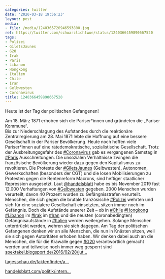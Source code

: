 ```yaml
---
categories: twitter
date: '2020-03-18 19:56:23'
layout: post
media:
- file: /media/1240365720946593800.jpg
ref: https://twitter.com/schwarzlichtwue/status/1240366459890667520
tags:
- Polizei
- GiletsJaunes
- G20
- Irak
- Paris
- Libanon
- Hongkong
- Italien
- Chile
- Iran
- Gelbwesten
- Coronavirus
title: 1240366459890667520
---
```

Heute ist der Tag der politischen Gefangenen!



Am 18. März 1871 erhoben sich die Pariser\*innen und gründeten die „Pariser Kommune“.  
Bis zur Niederschlagung des Aufstandes durch die reaktionäre Zentralregierung am 28. Mai 1871 lebte die Hoffnung auf eine bessere Gesellschaft in der Pariser Bevölkerung. Heute noch hoffen viele Pariser\*innen auf eine rätedemokratische, sozialistische Gesellschaft. 
Trotz der Ausbreitungsgefahr des [#Coronavirus](/t/coronavirus) gab es vergangenen Samstag in [#Paris](/t/paris) Ausschreitungen. Die unsozialen Verhältnisse zwingen die französische Bevölkerung wieder dazu gegen den Kapitalismus zu revoltieren. 
Die Proteste der [#GiletsJaunes](/t/giletsjaunes) (Gelbwesten), Autonomen, Gewerkschaften (besonders der CGT) und die losen Mobilisierungen zu Protesten gegen die Rentenreform Macrons, sind heftiger staatlicher Repression ausgesetzt. Laut [@handelsblatt](https://twitter.com/handelsblatt) habe es bis November 2019 fast 12.000 
Verhaftungen von [#Gelbwesten](/t/gelbwesten) gegeben. 2000 Menschen wurden verurteilt, davon 40 Prozent wurden zu Gefängnisstrafen verurteilt. Menschen, die sich gegen die brutale französische [#Polizei](/t/polizei) wehrten und sich für eine sozialere Gesellschaft einsetzten, sitzen immer noch im Gefängnis. 
Doch die Aufstände unserer Zeit – ob in [#Chile](/t/chile)  [#Hongkong](/t/hongkong)  [#Libanon](/t/libanon)  im [#Irak](/t/irak)  im [#Iran](/t/iran) und die neusten (coronabedingten) Gefängnisaufstände in [#Italien](/t/italien) werden weitergehen. Solange Menschen unterdrückt werden, wehren sie sich dagegen. 
Am Tag der politischen Gefangenen denken wir an alle Menschen, die nun in Knästen sitzen, weil sie sich gegen Autoritäten erhoben haben. Wir denken dabei auch an die Menschen, die für die Krawalle gegen [#G20](/t/g20) verantwortlich gemacht werden und teilweise noch immer weg gesperrt sind 
[spektakel.blogsport.de/2016/02/28/jut…](http://spektakel.blogsport.de/2016/02/28/jutta-ditfurth-anmerkungen-zur-pariser-commune/)



[tagesschau.de/faktenfinder/a…](https://www.tagesschau.de/faktenfinder/ausland/frankreich-gelbwesten-gewalt-103.html)



[handelsblatt.com/politik/intern…](https://www.handelsblatt.com/politik/international/frankreich-ein-jahr-nach-ausbruch-der-gelbwesten-demos-polizei-setzt-traenengas-bei-erneuten-protesten-ein/25233374.html?ticket=ST-291985-BUNaMSKTUAOblfRb3RoL-ap3) 